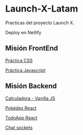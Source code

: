 # Launch-X-Latam
Practicas del proyecto Launch X.

Deploy en Netlify

## Misión FrontEnd 
[Práctica CSS](https://dapper-jelly-564587.netlify.app/misionfrontend/3-css/main)

[Práctica Javascript](https://dapper-jelly-564587.netlify.app/misionfrontend/4-javascript/main)

## Misión Backend
[Calculadora - Vanilla JS](https://dapper-jelly-564587.netlify.app/misionbackend/calculadora/)

[Pokédex React](https://dapper-jelly-564587.netlify.app/misionbackend/pokedex/dist/index.html)

[TodoApp React](https://dapper-jelly-564587.netlify.app/misionbackend/todoapp/public/index.html)

[Chat sockets](https://dapper-jelly-564587.netlify.app/misionbackend/chat-sockets/index.html)


